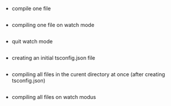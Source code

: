 + compile one file
```tsc file-name.ts
```
+ compiling one file on watch mode 
```tsc file-name.ts -w
```
+ quit watch mode 
```ctrl + C
```
+ creating an initial tsconfig.json file
```tsc --init
```
+ compiling all files in the curent directory at once (after creating tsconfig.json)
```tsc
```
+ compiling all files on watch modus
```tsc -w
```

